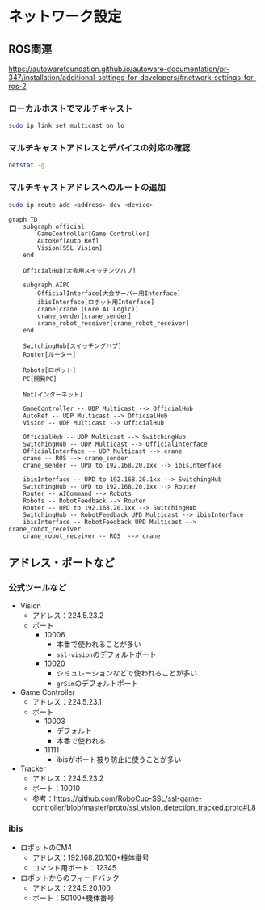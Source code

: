 # ネットワーク設定

## ROS関連

<https://autowarefoundation.github.io/autoware-documentation/pr-347/installation/additional-settings-for-developers/#network-settings-for-ros-2>

### ローカルホストでマルチキャスト

```bash
sudo ip link set multicast on lo
```

### マルチキャストアドレスとデバイスの対応の確認

```bash
netstat -g
```

### マルチキャストアドレスへのルートの追加

```bash
sudo ip route add <address> dev <device>
```

```mermaid
graph TD
    subgraph official
        GameController[Game Controller]
        AutoRef[Auto Ref]
        Vision[SSL Vision]
    end

    OfficialHub[大会用スイッチングハブ]

    subgraph AIPC
        OfficialInterface[大会サーバー用Interface]
        ibisInterface[ロボット用Interface]
        crane[crane (Core AI Logic)]
        crane_sender[crane_sender]
        crane_robot_receiver[crane_robot_receiver]
    end

    SwitchingHub[スイッチングハブ]
    Router[ルーター]

    Robots[ロボット]
    PC[開発PC]

    Net[インターネット]

    GameController -- UDP Multicast --> OfficialHub
    AutoRef -- UDP Multicast --> OfficialHub
    Vision -- UDP Multicast --> OfficialHub

    OfficialHub -- UDP Multicast --> SwitchingHub
    SwitchingHub -- UDP Multicast --> OfficialInterface
    OfficialInterface -- UDP Multicast --> crane
    crane -- ROS --> crane_sender
    crane_sender -- UPD to 192.168.20.1xx --> ibisInterface

    ibisInterface -- UPD to 192.168.20.1xx --> SwitchingHub
    SwitchingHub -- UPD to 192.168.20.1xx --> Router
    Router -- AICommand --> Robots
    Robots -- RobotFeedback --> Router
    Router -- UPD to 192.168.20.1xx --> SwitchingHub
    SwitchingHub -- RobotFeedback UPD Multicast --> ibisInterface
    ibisInterface -- RobotFeedback UPD Multicast --> crane_robot_receiver
    crane_robot_receiver -- ROS  --> crane

```

## アドレス・ポートなど

### 公式ツールなど

- Vision
  - アドレス：224.5.23.2
  - ポート
    - 10006
      - 本番で使われることが多い
      - `ssl-vision`のデフォルトポート
    - 10020
      - シミュレーションなどで使われることが多い
      - `grSim`のデフォルトポート
- Game Controller
  - アドレス：224.5.23.1
  - ポート
    - 10003
      - デフォルト
      - 本番で使われる
    - 11111
      - ibisがポート被り防止に使うことが多い
- Tracker
  - アドレス：224.5.23.2
  - ポート：10010
  - 参考：<https://github.com/RoboCup-SSL/ssl-game-controller/blob/master/proto/ssl_vision_detection_tracked.proto#L8>

### ibis

- ロボットのCM4
  - アドレス：192.168.20.100+機体番号
  - コマンド用ポート：12345
- ロボットからのフィードバック
  - アドレス：224.5.20.100
  - ポート：50100+機体番号
